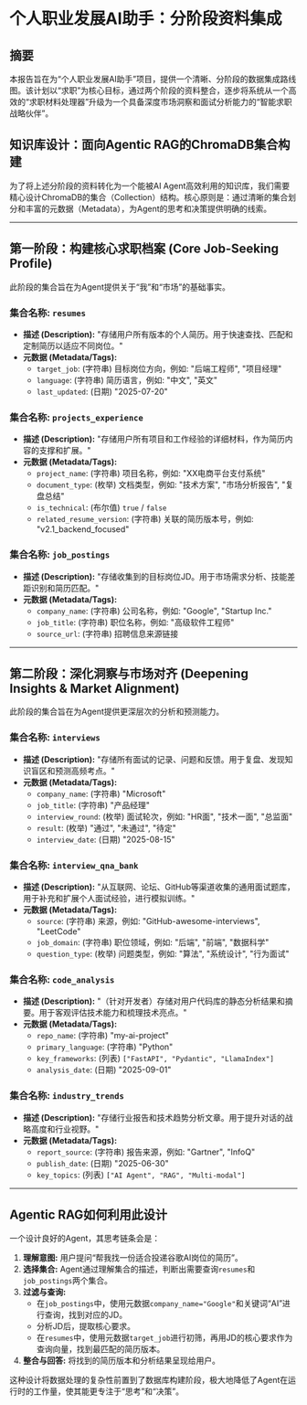 # 个人职业发展AI助手：分阶段资料集成

## 摘要

本报告旨在为“个人职业发展AI助手”项目，提供一个清晰、分阶段的数据集成路线图。该计划以“求职”为核心目标，通过两个阶段的资料整合，逐步将系统从一个高效的“求职材料处理器”升级为一个具备深度市场洞察和面试分析能力的“智能求职战略伙伴”。

## 知识库设计：面向Agentic RAG的ChromaDB集合构建

为了将上述分阶段的资料转化为一个能被AI Agent高效利用的知识库，我们需要精心设计ChromaDB的集合（Collection）结构。核心原则是：通过清晰的集合划分和丰富的元数据（Metadata），为Agent的思考和决策提供明确的线索。

---

## 第一阶段：构建核心求职档案 (Core Job-Seeking Profile)

此阶段的集合旨在为Agent提供关于“我”和“市场”的基础事实。

### 集合名称: `resumes`
- **描述 (Description):** "存储用户所有版本的个人简历。用于快速查找、匹配和定制简历以适应不同岗位。"
- **元数据 (Metadata/Tags):**
    - `target_job`: (字符串) 目标岗位方向，例如: "后端工程师", "项目经理"
    - `language`: (字符串) 简历语言，例如: "中文", "英文"
    - `last_updated`: (日期) "2025-07-20"

### 集合名称: `projects_experience`
- **描述 (Description):** "存储用户所有项目和工作经验的详细材料，作为简历内容的支撑和扩展。"
- **元数据 (Metadata/Tags):**
    - `project_name`: (字符串) 项目名称，例如: "XX电商平台支付系统"
    - `document_type`: (枚举) 文档类型，例如: "技术方案", "市场分析报告", "复盘总结"
    - `is_technical`: (布尔值) `true` / `false`
    - `related_resume_version`: (字符串) 关联的简历版本号，例如: "v2.1_backend_focused"

### 集合名称: `job_postings`
- **描述 (Description):** "存储收集到的目标岗位JD。用于市场需求分析、技能差距识别和简历匹配。"
- **元数据 (Metadata/Tags):**
    - `company_name`: (字符串) 公司名称，例如: "Google", "Startup Inc."
    - `job_title`: (字符串) 职位名称，例如: "高级软件工程师"
    - `source_url`: (字符串) 招聘信息来源链接

---

## 第二阶段：深化洞察与市场对齐 (Deepening Insights & Market Alignment)

此阶段的集合旨在为Agent提供更深层次的分析和预测能力。

### 集合名称: `interviews`
- **描述 (Description):** "存储所有面试的记录、问题和反馈。用于复盘、发现知识盲区和预测高频考点。"
- **元数据 (Metadata/Tags):**
    - `company_name`: (字符串) "Microsoft"
    - `job_title`: (字符串) "产品经理"
    - `interview_round`: (枚举) 面试轮次，例如: "HR面", "技术一面", "总监面"
    - `result`: (枚举) "通过", "未通过", "待定"
    - `interview_date`: (日期) "2025-08-15"

### 集合名称: `interview_qna_bank`
- **描述 (Description):** "从互联网、论坛、GitHub等渠道收集的通用面试题库，用于补充和扩展个人面试经验，进行模拟训练。"
- **元数据 (Metadata/Tags):**
    - `source`: (字符串) 来源，例如: "GitHub-awesome-interviews", "LeetCode"
    - `job_domain`: (字符串) 职位领域，例如: "后端", "前端", "数据科学"
    - `question_type`: (枚举) 问题类型，例如: "算法", "系统设计", "行为面试"

### 集合名称: `code_analysis`
- **描述 (Description):** "（针对开发者）存储对用户代码库的静态分析结果和摘要。用于客观评估技术能力和梳理技术亮点。"
- **元数据 (Metadata/Tags):**
    - `repo_name`: (字符串) "my-ai-project"
    - `primary_language`: (字符串) "Python"
    - `key_frameworks`: (列表) `["FastAPI", "Pydantic", "LlamaIndex"]`
    - `analysis_date`: (日期) "2025-09-01"

### 集合名称: `industry_trends`
- **描述 (Description):** "存储行业报告和技术趋势分析文章。用于提升对话的战略高度和行业视野。"
- **元数据 (Metadata/Tags):**
    - `report_source`: (字符串) 报告来源，例如: "Gartner", "InfoQ"
    - `publish_date`: (日期) "2025-06-30"
    - `key_topics`: (列表) `["AI Agent", "RAG", "Multi-modal"]`

---

## Agentic RAG如何利用此设计

一个设计良好的Agent，其思考链条会是：

1.  **理解意图:** 用户提问“帮我找一份适合投递谷歌AI岗位的简历”。
2.  **选择集合:** Agent通过理解集合的描述，判断出需要查询`resumes`和`job_postings`两个集合。
3.  **过滤与查询:**
    - 在`job_postings`中，使用元数据`company_name="Google"`和关键词“AI”进行查询，找到对应的JD。
    - 分析JD后，提取核心要求。
    - 在`resumes`中，使用元数据`target_job`进行初筛，再用JD的核心要求作为查询向量，找到最匹配的简历版本。
4.  **整合与回答:** 将找到的简历版本和分析结果呈现给用户。

这种设计将数据处理的复杂性前置到了数据库构建阶段，极大地降低了Agent在运行时的工作量，使其能更专注于“思考”和“决策”。